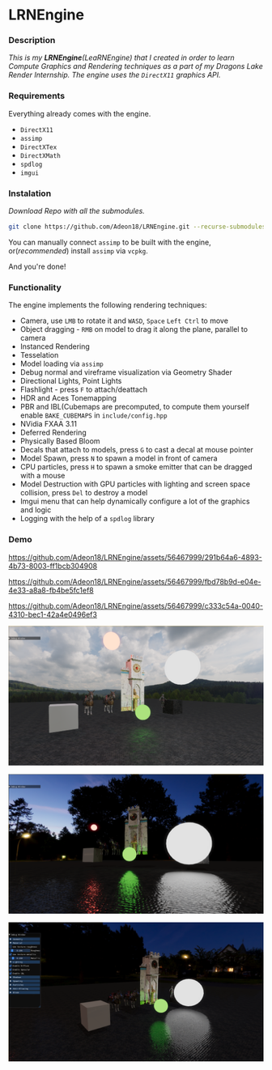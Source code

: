 # LRNEngine

### Description
_This is my **LRNEngine**(LeaRNEngine) that I created in order to learn Compute Graphics and Rendering techniques as a part of my Dragons Lake Render Internship. The engine uses the `DirectX11` graphics API._

### Requirements
Everything already comes with the engine.
- `DirectX11`
- `assimp`
- `DirectXTex`
- `DirectXMath`
- `spdlog`
- `imgui`

### Instalation

_Download Repo with all the submodules._
```sh
git clone https://github.com/Adeon18/LRNEngine.git --recurse-submodules
```
You can manually connect `assimp` to be built with the engine, or(_recommended_) install `assimp` via `vcpkg`.

And you're done!

### Functionality
The engine implements the following rendering techniques:
- Camera, use `LMB` to rotate it and `WASD`, `Space` `Left Ctrl` to move
- Object dragging - `RMB` on model to drag it along the plane, parallel to camera
- Instanced Rendering
- Tesselation
- Model loading via `assimp`
- Debug normal and vireframe visualization via Geometry Shader
- Directional Lights, Point Lights
- Flashlight - press `F` to attach/deattach
- HDR and Aces Tonemapping
- PBR and IBL(Cubemaps are precomputed, to compute them yourself enable `BAKE_CUBEMAPS` in `include/config.hpp`
- NVidia FXAA 3.11
- Deferred Rendering
- Physically Based Bloom
- Decals that attach to models, press `G` to cast a decal at mouse pointer
- Model Spawn, press `N` to spawn a model in front of camera
- CPU particles, press `H` to spawn a smoke emitter that can be dragged with a mouse
- Model Destruction with GPU particles with lighting and screen space collision, press `Del` to destroy a model
- Imgui menu that can help dynamically configure a lot of the graphics and logic
- Logging with the help of a `spdlog` library

### Demo

https://github.com/Adeon18/LRNEngine/assets/56467999/291b64a6-4893-4b73-8003-ff1bcb304908



https://github.com/Adeon18/LRNEngine/assets/56467999/fbd78b9d-e04e-4e33-a8a8-fb4be5fc1ef8


https://github.com/Adeon18/LRNEngine/assets/56467999/c333c54a-0040-4310-bec1-42a4e0496ef3



![1](./img/Screenshot_1.png)

![1](./img/Screenshot_2.png)

![1](./img/Screenshot_3.png)
